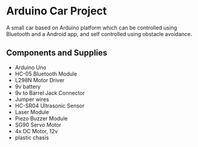 # Arduino Car Project

A small car based on Arduino platform which can be controlled using Bluetooth and a Android app, and self controlled using obstacle avoidance.

## Components and Supplies

- Arduino Uno
- HC-05 Bluetooth Module
- L298N Motor Driver
- 9v battery
- 9v to Barrel Jack Connector
- Jumper wires
- HC-SR04 Ultrasonic Sensor
- Laser Module
- Piezo Buzzer Module
- SG90 Servo Motor
- 4x DC Motor, 12v
- plastic chasis




